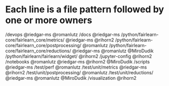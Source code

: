 # Each line is a file pattern followed by one or more owners

/devops @riedgar-ms @romanlutz
/docs @riedgar-ms
/python/fairlearn-core/fairlearn_core/metrics/ @riedgar-ms @rihorn2
/python/fairlearn-core/fairlearn_core/postprocessing/ @romanlutz
/python/fairlearn-core/fairlearn_core/reductions/ @riedgar-ms @romanlutz @MiroDudik
/python/fairlearn/fairlearn/widget/ @rihorn2
/jupyter-config @rihorn2
/notebooks @romanlutz @riedgar-ms @rihorn2 @MiroDudik
/scripts @riedgar-ms
/test/perf @romanlutz
/test/unit/metrics @riedgar-ms @rihorn2
/test/unit/postprocessing/ @romanlutz
/test/unit/reductions/ @riedgar-ms @romanlutz @MiroDudik
/visualization @rihorn2
